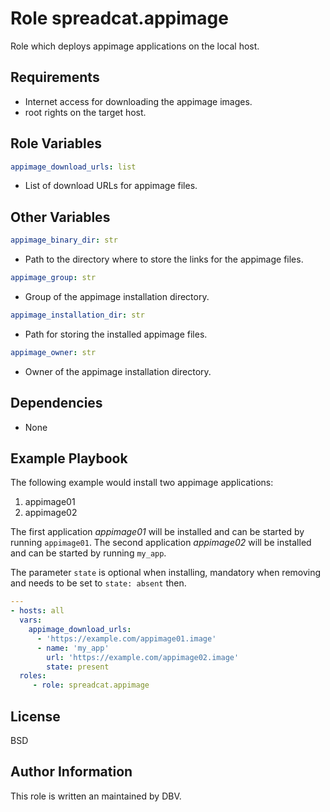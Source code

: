 # Role spreadcat.appimage

Role which deploys appimage applications on the local host.

## Requirements

* Internet access for downloading the appimage images.
* root rights on the target host.

## Role Variables

```yaml
appimage_download_urls: list
```

* List of download URLs for appimage files.

## Other Variables

```yaml
appimage_binary_dir: str
```

* Path to the directory where to store the links for the appimage files.

```yaml
appimage_group: str
```

* Group of the appimage installation directory.

```yaml
appimage_installation_dir: str
```

* Path for storing the installed appimage files.

```yaml
appimage_owner: str
```

* Owner of the appimage installation directory.

## Dependencies

* None

## Example Playbook

The following example would install two appimage applications:

1. appimage01
1. appimage02

The first application _appimage01_ will be installed and can be started by running `appimage01`.
The second application _appimage02_ will be installed and can be started by running `my_app`.

The parameter `state` is optional when installing, mandatory when removing and needs to be set to `state: absent` then.

```yaml
---
- hosts: all
  vars:
    appimage_download_urls:
      - 'https://example.com/appimage01.image'
      - name: 'my_app'
        url: 'https://example.com/appimage02.image'
        state: present
  roles:
     - role: spreadcat.appimage
```

## License

BSD

## Author Information

This role is written an maintained by DBV.
